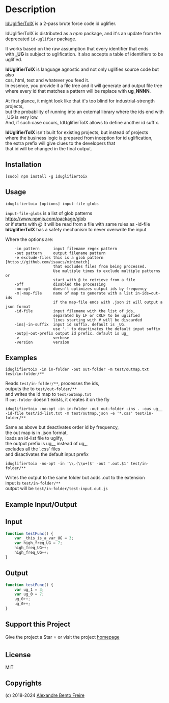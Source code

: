 # Description

[IdUglifierToIX](https://www.devtoix.com/en/projects/iduglifiertoix) is a 2-pass brute force code id uglifier.  

IdUglifierToIX is distributed as a *npm* package, and it's an update from the deprecated `id-uglifier` package.
  
It works based on the raw assumption that every identifier that ends  
with **_UG** is subject to uglification. It also accepts a table of identifiers to be uglified.  
  
**IdUglifierToIX** is language agnostic and not only uglifies source code but also  
css, html, text and whatever you feed it.  
In essence, you provide it a file tree and it will generate and output file tree  
where every id that matches a pattern will be replace with **ug_NNNN**. 
  
At first glance, it might look like that it's too blind for industrial-strength projects,  
but the probability of running into an external library where the ids end with _UG is very low.  
And, if such case occurs, IdUglifierToIX allows to define another id suffix.
  
**IdUglifierToIX** isn't built for existing projects, but instead of projects  
where the business logic is prepared from inception for id uglification,  
the extra prefix will give clues to the developers that  
that id will be changed in the final output.  

## Installation

`[sudo] npm install -g iduglifiertoix`  

## Usage

`iduglifiertoix [options] input-file-globs`

`input-file-globs` is a list of glob patterns https://www.npmjs.com/package/glob  
or if starts with @ it will be read from a file with same rules as -id-file  
**IdUglifierToIX** has a safety mechanism to never overwrite the input  
  
Where the options are:

```plaintext
    -in pattern      input filename regex pattern  
    -out pattern     output filename pattern  
    -e exclude-files this is a glob pattern [https://github.com/isaacs/minimatch]  
                     that excludes files from being processed.  
                     Use multiple times to exclude multiple patterns or  
                     start with @ to retrieve from a file  
    -off             disabled the processing  
    -no-opt          doesn't optimizes output ids by frequency  
    -m|-map-file     name of map to generate with a list in-ids=out-ids  
                     if the map-file ends with .json it will output a json format  
    -id-file         input filename with the list of ids,  
                     separated by LF or CRLF to be uglified  
                     lines starting with # will be discarded  
    -ins|-in-suffix  input id suffix. default is _UG.  
                     use '.' to deactivates the default input suffix  
    -outp|-out-prefix output id prefix. default is ug_  
    -v               verbose  
    -version         version  
```

## Examples

`iduglifiertoix -in in-folder -out out-folder -m test/outmap.txt test/in-folder/**`  

Reads `test/in-folder/**`, processes the ids,  
outputs the to `test/out-folder/**`  
and writes the id map to `test/outmap.txt`  
If `out-folder` doesn't exists, it creates it on the fly  

`iduglifiertoix -no-opt -in in-folder -out out-folder -ins . -ous ug__ -id-file test/id-list.txt -m test/outmap.json -e '*.css' test/in-folder/**`  

Same as above but deactivates order id by frequency,  
the out map is in .json format,  
loads an id-list file to uglify,  
the output prefix is ug__ instead of ug_,  
excludes all the '.css' files  
and disactivates the default input prefix  

`iduglifiertoix -no-opt -in '\\.(\\w+)$' -out '.out.$1' test/in-folder/**`  

Writes the output to the same folder but adds  .out to the extension  
input is ``test/in-folder/**``  
output will be `test/in-folder/test-input.out.js`  

## Example Input/Output

## Input

```javascript
function testFunc() {  
    var _this_is_a_var_UG = 3;  
    var high_freq_UG = 7;  
    high_freq_UG++;  
    high_freq_UG++;  
}
```

## Output

```javascript
function testFunc() {  
    var ug_1 = 3;  
    var ug_0 = 7;  
    ug_0++;  
    ug_0++;  
}
```

## Support this Project

Give the project a Star ⭐ or visit the project [homepage](https://www.devtoix.com/en/projects/iduglifiertoix)

## License

MIT

## Copyrights

(c) 2018-2024 [Alexandre Bento Freire](https://www.a-bentofreire.com)